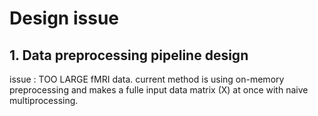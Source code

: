# Design issue


## 1. Data preprocessing pipeline design 

issue : TOO LARGE fMRI data. current method is using on-memory preprocessing and makes a fulle input data matrix (X) at once with naive multiprocessing.

